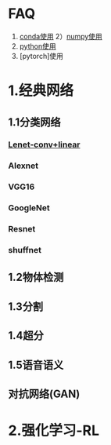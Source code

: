
# FAQ
1) [conda使用](https://github.com/desneo/ML/blob/main/tools/conda.md) 
2）[numpy使用]() 
3) [python使用](https://github.com/desneo/ML/blob/main/tools/python.md) 
4) [pytorch]使用 

# 1.经典网络
## 1.1分类网络
### [Lenet-conv+linear](https://zhuanlan.zhihu.com/p/31612931)
### Alexnet
### VGG16
### GoogleNet
### Resnet
### shuffnet

## 1.2物体检测

## 1.3分割

## 1.4超分

## 1.5语音语义

## 对抗网络(GAN)

# 2.强化学习-RL
